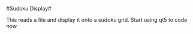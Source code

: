 #Sudoku Display#

This reads a file and display it onto a sudoku grid. 
Start using qt5 to code now.
